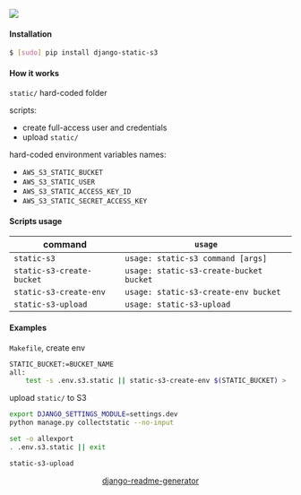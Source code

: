 <!--
https://pypi.org/project/readme-generator/
https://pypi.org/project/python-readme-generator/
https://pypi.org/project/django-readme-generator/
-->

[![](https://img.shields.io/badge/OS-Unix-blue.svg?longCache=True)]()

#### Installation
```bash
$ [sudo] pip install django-static-s3
```

#### How it works
`static/` hard-coded folder

scripts:
+   create full-access user and credentials
+   upload `static/`

hard-coded environment variables names:
+   `AWS_S3_STATIC_BUCKET`
+   `AWS_S3_STATIC_USER`
+   `AWS_S3_STATIC_ACCESS_KEY_ID`
+   `AWS_S3_STATIC_SECRET_ACCESS_KEY`

#### Scripts usage
command|`usage`
-|-
`static-s3` |`usage: static-s3 command [args]`
`static-s3-create-bucket` |`usage: static-s3-create-bucket bucket`
`static-s3-create-env` |`usage: static-s3-create-env bucket`
`static-s3-upload` |`usage: static-s3-upload`

#### Examples
`Makefile`, create env
```bash
STATIC_BUCKET:=BUCKET_NAME
all:
    test -s .env.s3.static || static-s3-create-env $(STATIC_BUCKET) > .env.s3.static
```

upload `static/` to S3 
```bash
export DJANGO_SETTINGS_MODULE=settings.dev
python manage.py collectstatic --no-input

set -o allexport
. .env.s3.static || exit

static-s3-upload
```

<p align="center">
    <a href="https://pypi.org/project/django-readme-generator/">django-readme-generator</a>
</p>